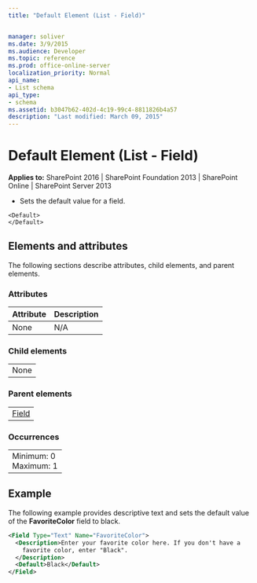 ```yaml
---
title: "Default Element (List - Field)"


manager: soliver
ms.date: 3/9/2015
ms.audience: Developer
ms.topic: reference
ms.prod: office-online-server
localization_priority: Normal
api_name:
- List schema
api_type:
- schema
ms.assetid: b3047b62-402d-4c19-99c4-8811826b4a57
description: "Last modified: March 09, 2015"
---
```


# Default Element (List - Field)

 
  
 **Applies to:** SharePoint 2016 | SharePoint Foundation 2013 | SharePoint Online | SharePoint Server 2013
  
- Sets the default value for a field.
    
```
<Default>
</Default>
```

## Elements and attributes

The following sections describe attributes, child elements, and parent elements.

### Attributes

|**Attribute**|**Description**|
|:-----|:-----|
|None  <br/> |N/A  <br/> |
   
### Child elements

||
|:-----|
|None |
   
### Parent elements

||
|:-----|
|[Field](field-element-list.md)|
   
### Occurrences

||
|:-----|
|Minimum: 0  <br/> Maximum: 1  <br/> |
   
## Example

The following example provides descriptive text and sets the default value of the **FavoriteColor** field to black. 
  
```XML
<Field Type="Text" Name="FavoriteColor">
  <Description>Enter your favorite color here. If you don't have a 
    favorite color, enter "Black".
  </Description>
  <Default>Black</Default>
</Field>
```


